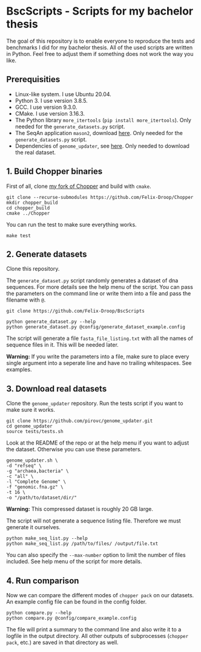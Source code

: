 # BscScripts - Scripts for my bachelor thesis

The goal of this repository is to enable everyone to reproduce the tests and benchmarks I did for my bachelor thesis. All of the used scripts are written in Python. Feel free to adjust them if something does not work the way you like.

## Prerequisities

* Linux-like system. I use Ubuntu 20.04.
* Python 3. I use version 3.8.5.
* GCC. I use version 9.3.0.
* CMake. I use version 3.16.3.
* The Python library `more_itertools` (`pip install more_itertools`). Only needed for the `generate_datasets.py` script.
* The SeqAn application `mason2`, download [here](http://packages.seqan.de/mason2/). Only needed for the `generate_datasets.py` script.
* Dependencies of `genome_updater`, see [here](https://github.com/pirovc/genome_updater). Only needed to download the real dataset.

## 1. Build Chopper binaries

First of all, clone [my fork of Chopper](https://github.com/Felix-Droop/Chopper) and build with `cmake`.

```
git clone --recurse-submodules https://github.com/Felix-Droop/Chopper
mkdir chopper_build
cd chopper_build
cmake ../Chopper
```

You can run the test to make sure everything works.
```
make test
```

## 2. Generate datasets

Clone this repository.

The `generate_dataset.py` script randomly generates a dataset of dna sequences. For more details see the help menu of the script. You can pass the parameters on the command line or write them into a file and pass the filename with `@`.

```
git clone https://github.com/Felix-Droop/BscScripts

python generate_dataset.py --help
python generate_dataset.py @config/generate_dataset_example.config
```

The script will generate a file `fasta_file_listing.txt` with all the names of sequence files in it. This will be needed later.

**Warning:** If you write the parameters into a file, make sure to place every single argument into a seperate line and have no trailing whitespaces. See examples.

## 3. Download real datasets

Clone the `genome_updater` repository. Run the tests script if you want to make sure it works.

```
git clone https://github.com/pirovc/genome_updater.git
cd genome_updater
source tests/tests.sh
```

Look at the README of the repo or at the help menu if you want to adjust the dataset. Otherwise you can use these parameters.

```
genome_updater.sh \
-d "refseq" \
-g "archaea,bacteria" \
-c "all" \
-l "Complete Genome" \
-f "genomic.fna.gz" \
-t 16 \
-o "/path/to/dataset/dir/"
```

**Warning:** This compressed dataset is roughly 20 GB large.

The script will not generate a sequence listing file. Therefore we must generate it ourselves.

```
python make_seq_list.py --help
python make_seq_list.py /path/to/files/ /output/file.txt
```

You can also specify the `--max-number` option to limit the number of files included. See help menu of the script for more details.

## 4. Run comparison

Now we can compare the different modes of `chopper pack` on our datasets. An example config file can be found in the config folder.

```
python compare.py --help
python compare.py @config/compare_example.config
```

The file will print a summary to the command line and also write it to a logfile in the output directory. All other outputs of subprocesses (`chopper pack`, etc.) are saved in that directory as well.
